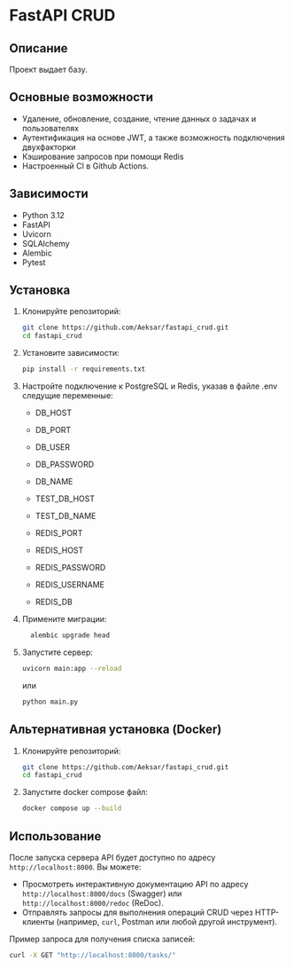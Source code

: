 # FastAPI CRUD

## Описание

Проект выдает базу.

## Основные возможности

- Удаление, обновление, создание, чтение данных о задачах и пользователях
- Аутентификация на основе JWT, а также возможность подключения двухфакторки
- Кэширование запросов при помощи Redis
- Настроенный CI в Github Actions.

## Зависимости

- Python 3.12
- FastAPI
- Uvicorn
- SQLAlchemy
- Alembic
- Pytest

## Установка

1. Клонируйте репозиторий:
   ```bash
   git clone https://github.com/Aeksar/fastapi_crud.git
   cd fastapi_crud
   ```

2. Установите зависимости:
   ```bash
   pip install -r requirements.txt
   ```

3. Настройте подключение к PostgreSQL и Redis, указав в файле .env следущие переменные:
   - DB_HOST
   - DB_PORT
   - DB_USER
   - DB_PASSWORD
   - DB_NAME
   - TEST_DB_HOST
   - TEST_DB_NAME
  
   - REDIS_PORT
   - REDIS_HOST
   - REDIS_PASSWORD
   - REDIS_USERNAME
   - REDIS_DB

4. Примените миграции:
   ```bash
     alembic upgrade head
   ```

5. Запустите сервер:
   ```bash
   uvicorn main:app --reload
   ```
   или
   ```bash
   python main.py
   ```

## Альтернативная установка (Docker)

1. Клонируйте репозиторий:
   ```bash
   git clone https://github.com/Aeksar/fastapi_crud.git
   cd fastapi_crud
   ```

2. Запустите docker compose файл:
   ```bash
   docker compose up --build
   ```

## Использование

После запуска сервера API будет доступно по адресу `http://localhost:8000`. Вы можете:

- Просмотреть интерактивную документацию API по адресу `http://localhost:8000/docs` (Swagger) или `http://localhost:8000/redoc` (ReDoc).
- Отправлять запросы для выполнения операций CRUD через HTTP-клиенты (например, `curl`, Postman или любой другой инструмент).

Пример запроса для получения списка записей:
```bash
curl -X GET "http://localhost:8000/tasks/"
```
